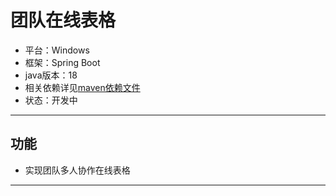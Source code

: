 # 团队在线表格

* 平台：Windows
* 框架：Spring Boot
* java版本：18
* 相关依赖详见[maven依赖文件][1]
* 状态：开发中

----

## 功能

* 实现团队多人协作在线表格

---

[1]:/pom.xml